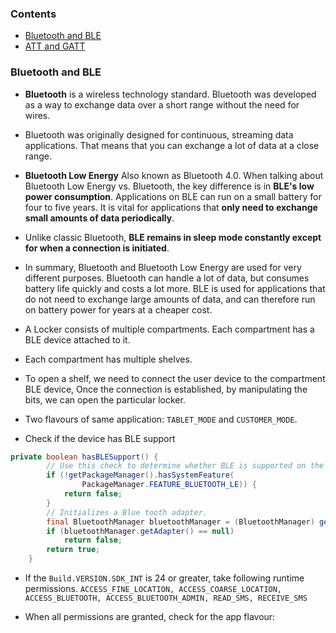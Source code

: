 ### Contents
* [Bluetooth and BLE](#bluetooth-and-ble)
* [ATT and GATT](#att-and-gatt)
        

### Bluetooth and BLE
* **Bluetooth** is a  wireless technology standard. Bluetooth was developed as a way to exchange data over a short range without the need for wires. 

* Bluetooth was originally designed for continuous, streaming data applications. That means that you can exchange a lot of data at a close range. 

* **Bluetooth Low Energy** Also known as Bluetooth 4.0. When talking about Bluetooth Low Energy vs. Bluetooth, the key difference is in **BLE's low power consumption**. Applications on BLE can run on a small battery for four to five years. It is vital for applications that **only need to exchange small amounts of data periodically**.

*  Unlike classic Bluetooth, **BLE remains in sleep mode constantly except for when a connection is initiated**.

* In summary, Bluetooth and Bluetooth Low Energy are used for very different purposes. Bluetooth can handle a lot of data, but consumes battery life quickly and costs a lot more. BLE is used for applications that do not need to exchange large amounts of data, and can therefore run on battery power for years at a cheaper cost.




* A Locker consists of multiple compartments. Each compartment has a BLE device attached to it.
* Each compartment has multiple shelves. 
* To open a shelf, we need to connect the user device to the compartment BLE device, Once the connection is established, by manipulating the bits, we can open the particular locker.
* Two flavours of same application: ```TABLET_MODE``` and ```CUSTOMER_MODE```.

* Check if the device has BLE support
```java
private boolean hasBLESupport() {
        // Use this check to determine whether BLE is supported on the device.
        if (!getPackageManager().hasSystemFeature(
                PackageManager.FEATURE_BLUETOOTH_LE)) {
            return false;
        }
        // Initializes a Blue tooth adapter.
        final BluetoothManager bluetoothManager = (BluetoothManager) getSystemService(Context.BLUETOOTH_SERVICE);
        if (bluetoothManager.getAdapter() == null)
            return false;
        return true;
    }
```

* If the ```Build.VERSION.SDK_INT``` is 24 or greater, take  following runtime permissions.
 ```ACCESS_FINE_LOCATION, ACCESS_COARSE_LOCATION, ACCESS_BLUETOOTH, ACCESS_BLUETOOTH_ADMIN, READ_SMS, RECEIVE_SMS```
 
 * When all permissions are granted, check for the app flavour:
 
 
